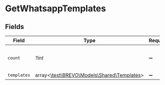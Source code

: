 # GetWhatsappTemplates


## Fields

| Field                                                                          | Type                                                                           | Required                                                                       | Description                                                                    | Example                                                                        |
| ------------------------------------------------------------------------------ | ------------------------------------------------------------------------------ | ------------------------------------------------------------------------------ | ------------------------------------------------------------------------------ | ------------------------------------------------------------------------------ |
| `count`                                                                        | *?int*                                                                         | :heavy_minus_sign:                                                             | Number of WhatsApp templates retrieved                                         | 24                                                                             |
| `templates`                                                                    | array<[\test\BREVO\Models\Shared\Templates](../../Models/Shared/Templates.md)> | :heavy_minus_sign:                                                             | N/A                                                                            |                                                                                |